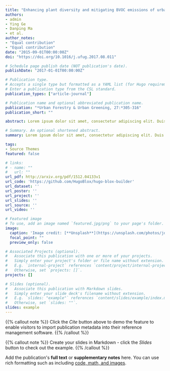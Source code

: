 ```yaml
---
title: "Enhancing plant diversity and mitigating BVOC emissions of urban green spaces through the introduction of ornamental tree species"
authors:
- admin
- Ying Ge
- Danping Ma
- et al.
author_notes:
- "Equal contribution"
- "Equal contribution"
date: "2015-09-01T00:00:00Z"
doi: "https://doi.org/10.1016/j.ufug.2017.08.011"

# Schedule page publish date (NOT publication's date).
publishDate: "2017-01-01T00:00:00Z"

# Publication type.
# Accepts a single type but formatted as a YAML list (for Hugo requirements).
# Enter a publication type from the CSL standard.
publication_types: ["article-journal"]

# Publication name and optional abbreviated publication name.
publication: "*Urban Forestry & Urban Greening, 27:*305-316"
publication_short: ""

abstract: Lorem ipsum dolor sit amet, consectetur adipiscing elit. Duis posuere tellus ac convallis placerat. Proin tincidunt magna sed ex sollicitudin condimentum. Sed ac faucibus dolor, scelerisque sollicitudin nisi. Cras purus urna, suscipit quis sapien eu, pulvinar tempor diam. Quisque risus orci, mollis id ante sit amet, gravida egestas nisl. Sed ac tempus magna. Proin in dui enim. Donec condimentum, sem id dapibus fringilla, tellus enim condimentum arcu, nec volutpat est felis vel metus. Vestibulum sit amet erat at nulla eleifend gravida.Promoting the plant diversity of urban green spaces is crucial to increase ecosystem services in urban areas. While introducing ornamental plants can enhance the biodiversity of green spaces it risks environmental impacts such as increasing emissions of biogenic volatile organic compounds (BVOCs) that are harmful to air quality and human health. The present study, taking Qingdao City as a case study, evaluated the plant diversity and BVOC emissions of urban green spaces and tried to find out a solution to increase biodiversity while reducing BVOC emissions. Results showed that: (1) the species diversity and phylogenetic diversity of trees in urban green spaces were 22% and 16% lower than rural forest of this region; (2) urban areas had higher BVOC emission intensity (2.6 g C m−2 yr−1) than their rural surroundings (2.1 g C m−2 yr−1); (3) introducing the selected 11 tree species will increase 15% and 11% of species diversity and phylogenetic diversity, respectively; and (4) the BVOC emissions from green spaces will more than triple by 2050, but a moderate introduction of the selected low-emitting trees species could reduce 34% of these emissions. The scheme of introducing low-emitting ornamental species leads to a win–win situation and also has implications for the sustainable green space management of other cities.

# Summary. An optional shortened abstract.
summary: Lorem ipsum dolor sit amet, consectetur adipiscing elit. Duis posuere tellus ac convallis placerat. Proin tincidunt magna sed ex sollicitudin condimentum.

tags:
- Source Themes
featured: false

# links:
# - name: ""
#   url: ""
url_pdf: http://arxiv.org/pdf/1512.04133v1
url_code: 'https://github.com/HugoBlox/hugo-blox-builder'
url_dataset: ''
url_poster: ''
url_project: ''
url_slides: ''
url_source: ''
url_video: ''

# Featured image
# To use, add an image named `featured.jpg/png` to your page's folder. 
image:
  caption: 'Image credit: [**Unsplash**](https://unsplash.com/photos/jdD8gXaTZsc)'
  focal_point: ""
  preview_only: false

# Associated Projects (optional).
#   Associate this publication with one or more of your projects.
#   Simply enter your project's folder or file name without extension.
#   E.g. `internal-project` references `content/project/internal-project/index.md`.
#   Otherwise, set `projects: []`.
projects: []

# Slides (optional).
#   Associate this publication with Markdown slides.
#   Simply enter your slide deck's filename without extension.
#   E.g. `slides: "example"` references `content/slides/example/index.md`.
#   Otherwise, set `slides: ""`.
slides: example
---
```


{{% callout note %}}
Click the *Cite* button above to demo the feature to enable visitors to import publication metadata into their reference management software.
{{% /callout %}}

{{% callout note %}}
Create your slides in Markdown - click the *Slides* button to check out the example.
{{% /callout %}}

Add the publication's **full text** or **supplementary notes** here. You can use rich formatting such as including [code, math, and images](https://docs.hugoblox.com/content/writing-markdown-latex/).
